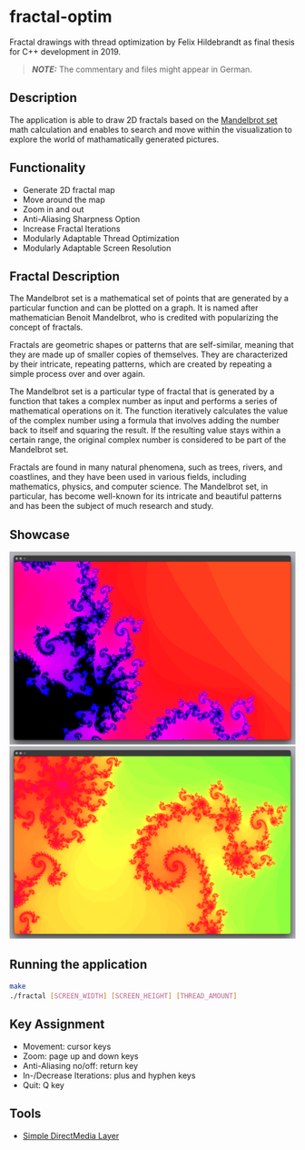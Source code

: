 # fractal-optim

Fractal drawings with thread optimization by Felix Hildebrandt as final thesis for C++ development in 2019.

> **_NOTE:_** The commentary and files might appear in German.

## Description

The application is able to draw 2D fractals based on the [Mandelbrot set](https://en.wikipedia.org/wiki/Mandelbrot_set) math calculation and enables to search and move within the visualization to explore the world of mathamatically generated pictures.

## Functionality

- Generate 2D fractal map
- Move around the map
- Zoom in and out
- Anti-Aliasing Sharpness Option
- Increase Fractal Iterations
- Modularly Adaptable Thread Optimization
- Modularly Adaptable Screen Resolution

## Fractal Description

The Mandelbrot set is a mathematical set of points that are generated by a particular function and can be plotted on a graph. It is named after mathematician Benoit Mandelbrot, who is credited with popularizing the concept of fractals.

Fractals are geometric shapes or patterns that are self-similar, meaning that they are made up of smaller copies of themselves. They are characterized by their intricate, repeating patterns, which are created by repeating a simple process over and over again.

The Mandelbrot set is a particular type of fractal that is generated by a function that takes a complex number as input and performs a series of mathematical operations on it. The function iteratively calculates the value of the complex number using a formula that involves adding the number back to itself and squaring the result. If the resulting value stays within a certain range, the original complex number is considered to be part of the Mandelbrot set.

Fractals are found in many natural phenomena, such as trees, rivers, and coastlines, and they have been used in various fields, including mathematics, physics, and computer science. The Mandelbrot set, in particular, has become well-known for its intricate and beautiful patterns and has been the subject of much research and study.

## Showcase

![Fractal Showcase 1](/img/fractal_sample_1.png)
![Fractal Showcase 1](/img/fractal_sample_2.png)

## Running the application

```bash
make
./fractal [SCREEN_WIDTH] [SCREEN_HEIGHT] [THREAD_AMOUNT]
```

## Key Assignment

- Movement: cursor keys
- Zoom: page up and down keys
- Anti-Aliasing no/off: return key
- In-/Decrease Iterations: plus and hyphen keys
- Quit: Q key

## Tools

- [Simple DirectMedia Layer](https://github.com/libsdl-org/SDL/releases/tag/release-2.26.1)
